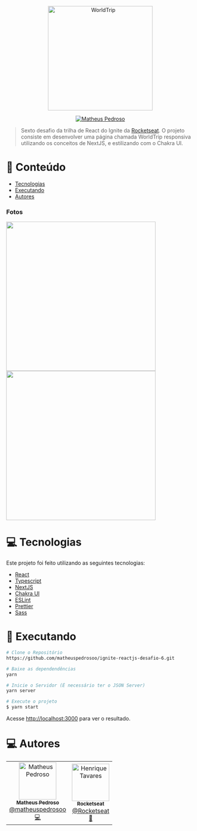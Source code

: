 <p align="center">
   <img src="https://github.com/matheuspedrosoo/ignite-reactjs-desafio-6/tree/main/src/assets/previews/logo.svg" alt="WorldTrip" width="280"/>
</p>

<p align="center">
   <a href="https://www.linkedin.com/in/matheuspedrosoo/">
      <img alt="Matheus Pedroso" src="https://img.shields.io/badge/-Matheus Pedroso-ffba08?style=flat&logo=Linkedin&logoColor=white" />
   </a>

</p>

> Sexto desafio da trilha de React do Ignite da [Rocketseat](https://github.com/Rocketseat). O projeto consiste em desenvolver uma página chamada WorldTrip responsiva utilizando os conceitos de NextJS, e estilizando com o Chakra UI.

# :pushpin: Conteúdo

- [Tecnologias](#computer-tecnologias)
- [Executando](#construction_worker-executando)
- [Autores](#computer-autores)

### Fotos

<div>
   <img src="https://github.com/matheuspedrosoo/ignite-reactjs-desafio-6/tree/main/src/assets/previews/img1.jpg" width="400px" />
   <img src="https://github.com/matheuspedrosoo/ignite-reactjs-desafio-6/tree/main/src/assets/previews/img2.jpg" width="400px" />
</div>

# :computer: Tecnologias

Este projeto foi feito utilizando as seguintes tecnologias:

- [React](https://reactjs.org/)
- [Typescript](https://www.typescriptlang.org/)
- [NextJS](https://nextjs.org/)
- [Chakra UI](https://chakra-ui.com/)
- [ESLint](https://eslint.org/)
- [Prettier](https://prettier.io/)
- [Sass](https://sass-lang.com/)

# :construction_worker: Executando

```bash
# Clone o Repositório
https://github.com/matheuspedrosoo/ignite-reactjs-desafio-6.git
```

```bash
# Baixe as dependendências
yarn
```

```bash
# Inicie o Servidor (É necessário ter o JSON Server)
yarn server
```

```bash
# Execute o projeto
$ yarn start
```

Acesse <http://localhost:3000> para ver o resultado.

# :computer: Autores

<table>
  <tr>
    <td align="center">
      <a href="http://github.com/matheuspedrosoo/">
        <img src="https://avatars.githubusercontent.com/u/76970330?v=4" width="100px;" alt="Matheus Pedroso"/>
        <br />
        <sub>
          <b>Matheus Pedroso</b>
        </sub>
       </a>
       <br />
       <a href="https://www.linkedin.com/in/matheuspedrosoo/" title="Linkedin">@matheuspedrosoo</a>
       <br />
       <a href="https://github.com/tavareshenrique/fastfeet-api/commits?author=tavareshenrique" title="Code">💻</a>
    </td>
    <td align="center">
      <a href="http://github.com/tavareshenrique/">
        <img src="https://avatars0.githubusercontent.com/u/28929274?s=200&v=4" width="100px;" alt="Henrique Tavares"/>
        <br />
        <sub>
          <b>Rocketseat</b>
        </sub>
       </a>
       <br />
       <a href="https://github.com/Rocketseat" title="Linkedin">@Rocketseat</a>
       <br />
       <a href="https://github.com/tavareshenrique/fastfeet-api/commits?author=tavareshenrique" title="Creators">🚀</a>
    </td>
  </tr>
</table>
